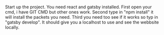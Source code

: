 Start up the project. You need react and gatsby installed.
First open your cmd, i have GIT CMD but other ones work.
Second type in "npm install" it will install the packets you need.
Third you need too see if it works so typ in "gatsby develop". It should give you a localhost to use and see the webbsite locally.

